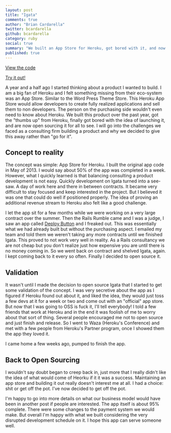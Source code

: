 ```yaml
---
layout: post
title: "Igata"
comments: true
author: "Brian Cardarella"
twitter: bcardarella
github: bcardarella
category: ruby
social: true
summary: "We built an App Store for Heroku, got bored with it, and now open sourced it"
published: true
---
```


[View the code](https://github.com/dockyard/igata)

[Try it out!](http://igata.io)

A year and a half ago I started thinking about a product I wanted to
build. I am a big fan of Heroku and I felt something missing from their
eco-system was an App Store. Similar to the Word Press Theme Store. This
Heroku App Store would allow developers to create fully realized
applications and sell them to non developers. The person on the
purchasing side wouldn't even need to know about Heroku. We built this
product over the past year, got the "thumbs up" from Heroku, finally got bored with the idea of launching it, and
are now open sourcing it for all to see. I will go into the challenges we
faced as a consulting firm building a product and why we decided to give
this away rather than "go for it".

## Concept to reality ##
The concept was simple: App Store for Heroku. I built the original app
code in May of 2013. I would say about 50% of the app was completed in a
week. However, what I quickly learned is that balancing consulting a
product development is not easy. Quickly development on Igata turned
into a see-saw. A day of work here and there in between contracts. It
became very difficult to stay focused and keep interested in the
project. But I believed it was one that could do well if positioned
properly. The idea of proving an additional revenue stream to Heroku
also felt like a good challenge.

I let the app sit for a few months while we were working on a very large
contract over the summer. Then the Rails Rumble came and I was a judge,
I saw an app called [Deploy Button](https://deploybutton.com) and I
freaked out. This was essentially what we had already built but without
the purchasing aspect. I emailed my team and told them we weren't taking
any more contracts until we finished Igata. This proved to not work very
well in reality. As a Rails consultancy we are not cheap but you don't
realize just how expensive you are until there is no money coming in. So
we went back on contract and shelved Igata, again. I kept coming back to
it every so often. Finally I decided to open source it.

## Validation ##

It wasn't until I made the decision to open source Igata that I started
to get some validation of the concept. I was very secretive about the
app as I figured if Heroku found out about it, and liked the idea, they
would just toss a few devs at it for a week or two and come out with an
"official" app store. But now that I was going to OSS is fuck it, I'll
tell everybody! I told a few friends that work at Heroku and in the end
it was foolish of me to worry about that sort of thing. Several people
encouraged me not to open source and just finish and release. So I went
to Waza (Heroku's Conference) and met with a few people from Heroku's
Partner program, once I showed them the app they loved it.

I came home a few weeks ago, pumped to finish the app.

## Back to Open Sourcing ##

I wouldn't say doubt began to creep back in, just more that I really
didn't like the idea of what would come of Heorku if it it was a
success. Maintaining an app store and building it out really doesn't
interest me at all. I had a choice: shit or get off the pot. I've now
decided to get off the pot.

I'm happy to go into more details on what our business model would have
been in another post if people are interested. The app itself is about
95% complete. There were some changes to the payment system we would
make. But overall I'm happy with what we built considering the very
disrupted development schedule on it. I hope this app can serve someone
well.

